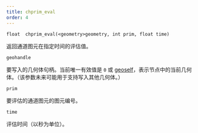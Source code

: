 ```yaml
---
title: chprim_eval
order: 4
---
```

`float  chprim_eval(<geometry>geometry, int prim, float time)`

返回通道图元在指定时间的评估值。

`geohandle`

要写入的几何体句柄。当前唯一有效值是 `0` 或 [geoself](geoself.html "返回当前节点几何体的句柄")，表示节点中的当前几何体。（该参数未来可能用于支持写入其他几何体。）

`prim`

要评估的通道图元的图元编号。

`time`

评估时间（以秒为单位）。